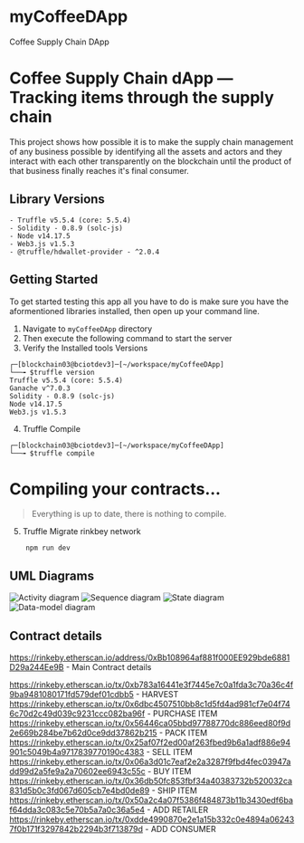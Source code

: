 # myCoffeeDApp
Coffee Supply Chain DApp


# Coffee Supply Chain dApp — Tracking items through the supply chain

This project shows how possible it is to make the supply chain management of any business possible by identifying all the assets and actors and they interact with each other transparently on the blockchain until the product of that business finally reaches it's final consumer.

## Library Versions
````
- Truffle v5.5.4 (core: 5.5.4)
- Solidity - 0.8.9 (solc-js)
- Node v14.17.5
- Web3.js v1.5.3
- @truffle/hdwallet-provider - ^2.0.4
````

## Getting Started

To get started testing this app all you have to do is make sure you have the aformentioned libraries installed, then open up your command line.

1. Navigate to `myCoffeeDApp` directory
2. Then execute the following command to start the server
3. Verify the Installed tools Versions

````
┌─[blockchain03@bciotdev3]─[~/workspace/myCoffeeDApp]
└──╼ $truffle version
Truffle v5.5.4 (core: 5.5.4)
Ganache v^7.0.3
Solidity - 0.8.9 (solc-js)
Node v14.17.5
Web3.js v1.5.3
````

4. Truffle Compile 
````
┌─[blockchain03@bciotdev3]─[~/workspace/myCoffeeDApp]
└──╼ $truffle compile
````
Compiling your contracts...
===========================
> Everything is up to date, there is nothing to compile.

5. Truffle Migrate rinkbey network 

```
    npm run dev
```

## UML Diagrams
![Activity diagram](./diagrams/activity-coffee-chain.png)
![Sequence diagram](./diagrams/sequence-coffee-chain.png)
![State diagram](./diagrams/state-coffee-chain.png)
![Data-model diagram](./diagrams/data-model-coffee-chain.png)

## Contract details

https://rinkeby.etherscan.io/address/0xBb108964af881f000EE929bde6881D29a244Ee9B - Main Contract details 

https://rinkeby.etherscan.io/tx/0xb783a16441e3f7445e7c0a1fda3c70a36c4f9ba9481080171fd579def01cdbb5 - HARVEST 
https://rinkeby.etherscan.io/tx/0x6dbc4507510bb8c1d5fd4ad981cf7e04f746c70d2c49d039c9231ccc082ba96f - PURCHASE ITEM
https://rinkeby.etherscan.io/tx/0x56446ca05bbd97788770dc886eed80f9d2e669b284be7b62d0ce9dd37862b215 - PACK ITEM
https://rinkeby.etherscan.io/tx/0x25af07f2ed00af263fbed9b6a1adf886e94901c5049b4a9717839770190c4383 - SELL ITEM
https://rinkeby.etherscan.io/tx/0x06a3d01c7eaf2e2a3287f9fbd4fec03947add99d2a5fe9a2a70602ee6943c55c - BUY ITEM
https://rinkeby.etherscan.io/tx/0x36db50fc853fbf34a40383732b520032ca831d5b0c3fd067d605cb7e4bd0de89 - SHIP ITEM
https://rinkeby.etherscan.io/tx/0x50a2c4a07f5386f484873b11b3430edf6baf64dda3c083c5e70b5a7a0c36a5e4 - ADD RETAILER
https://rinkeby.etherscan.io/tx/0xdde4990870e2e1a15b332c0e4894a062437f0b171f3297842b2294b3f713879d - ADD CONSUMER
